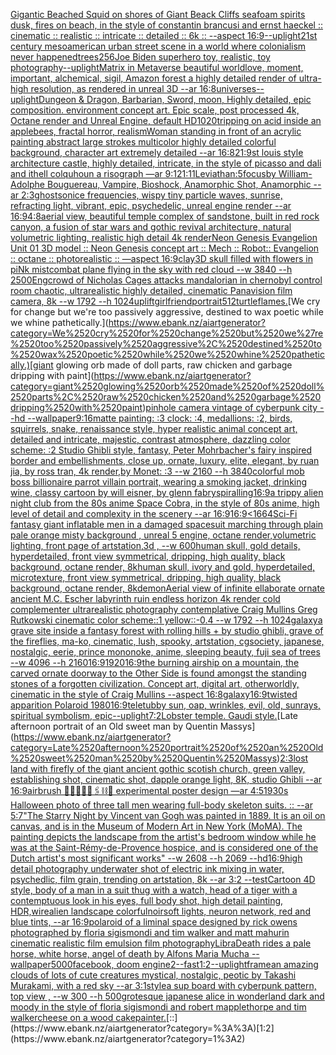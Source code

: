 [Gigantic Beached Squid on shores of Giant Beack Cliffs seafoam spirits dusk, fires on beach, in the style of constantin brancusi and ernst haeckel :: cinematic :: realistic :: intricate :: detailed :: 6k :: --aspect 16:9](https://www.ebank.nz/aiartgenerator?category=Gigantic%2520Beached%2520Squid%2520on%2520shores%2520of%2520Giant%2520Beack%2520Cliffs%2520seafoam%2520spirits%2520dusk%2C%2520fires%2520on%2520beach%2C%2520in%2520the%2520style%2520of%2520constantin%2520brancusi%2520and%2520ernst%2520haeckel%2520%3A%3A%2520cinematic%2520%3A%3A%2520realistic%2520%3A%3A%2520intricate%2520%3A%3A%2520detailed%2520%3A%3A%25206k%2520%3A%3A%2520--aspect%252016%3A9)[--uplight](https://www.ebank.nz/aiartgenerator?category=--uplight)[21st century mesoamerican urban street scene in a world where colonialism never happened](https://www.ebank.nz/aiartgenerator?category=21st%2520century%2520mesoamerican%2520urban%2520street%2520scene%2520in%2520a%2520world%2520where%2520colonialism%2520never%2520happened)[trees](https://www.ebank.nz/aiartgenerator?category=trees)[256](https://www.ebank.nz/aiartgenerator?category=256)[Joe Biden superhero toy, realistic, toy photography](https://www.ebank.nz/aiartgenerator?category=Joe%2520Biden%2520superhero%2520toy%2C%2520realistic%2C%2520toy%2520photography)[--uplight](https://www.ebank.nz/aiartgenerator?category=--uplight)[Matrix in Metaverse beautiful world](https://www.ebank.nz/aiartgenerator?category=Matrix%2520in%2520Metaverse%2520beautiful%2520world)[love, moment, important, alchemical, sigil, Amazon forest a highly detailed render of ultra-high resolution, as rendered in unreal 3D --ar 16:8](https://www.ebank.nz/aiartgenerator?category=love%2C%2520moment%2C%2520important%2C%2520alchemical%2C%2520sigil%2C%2520Amazon%2520forest%2520a%2520highly%2520detailed%2520render%2520of%2520ultra-high%2520resolution%2C%2520as%2520rendered%2520in%2520unreal%25203D%2520--ar%252016%3A8)[universes](https://www.ebank.nz/aiartgenerator?category=universes)[--uplight](https://www.ebank.nz/aiartgenerator?category=--uplight)[Dungeon & Dragon, Barbarian, Sword, moon,  Highly detailed, epic composition. environment concept art. Epic scale, post processed 4k, Octane render and Unreal Engine, default HD](https://www.ebank.nz/aiartgenerator?category=Dungeon%2520%26%2520Dragon%2C%2520Barbarian%2C%2520Sword%2C%2520moon%2C%2520%2520Highly%2520detailed%2C%2520epic%2520composition.%2520environment%2520concept%2520art.%2520Epic%2520scale%2C%2520post%2520processed%25204k%2C%2520Octane%2520render%2520and%2520Unreal%2520Engine%2C%2520default%2520HD)[1020](https://www.ebank.nz/aiartgenerator?category=1020)[tripping on acid inside an applebees, fractal horror, realism](https://www.ebank.nz/aiartgenerator?category=tripping%2520on%2520acid%2520inside%2520an%2520applebees%2C%2520fractal%2520horror%2C%2520realism)[Woman standing in front of an acrylic painting abstract large strokes multicolor highly detailed colorful background, character art extremely detailed --ar 16:8](https://www.ebank.nz/aiartgenerator?category=Woman%2520standing%2520in%2520front%2520of%2520an%2520acrylic%2520painting%2520abstract%2520large%2520strokes%2520multicolor%2520highly%2520detailed%2520colorful%2520background%2C%2520character%2520art%2520extremely%2520detailed%2520--ar%252016%3A8)[21:9](https://www.ebank.nz/aiartgenerator?category=21%3A9)[st louis style architecture castle, highly detailed, intricate, in the style of picasso and dali and ithell colquhoun a risograph —ar 9:12](https://www.ebank.nz/aiartgenerator?category=st%2520louis%2520style%2520architecture%2520castle%2C%2520highly%2520detailed%2C%2520intricate%2C%2520in%2520the%2520style%2520of%2520picasso%2520and%2520dali%2520and%2520ithell%2520colquhoun%2520a%2520risograph%2520%E2%80%94ar%25209%3A12)[1:1](https://www.ebank.nz/aiartgenerator?category=1%3A1)[1](https://www.ebank.nz/aiartgenerator?category=1)[Leviathan:5](https://www.ebank.nz/aiartgenerator?category=Leviathan%3A5)[focus](https://www.ebank.nz/aiartgenerator?category=focus)[by William-Adolphe Bouguereau, Vampire, Bioshock, Anamorphic Shot, Anamorphic --ar 2:3](https://www.ebank.nz/aiartgenerator?category=by%2520William-Adolphe%2520Bouguereau%2C%2520Vampire%2C%2520Bioshock%2C%2520Anamorphic%2520Shot%2C%2520Anamorphic%2520--ar%25202%3A3)[ghost](https://www.ebank.nz/aiartgenerator?category=ghost)[sonice frequencies, wispy tiny particle waves, sunrise, refracting light, vibrant, epic, psychedelic, unreal engine render --ar 16:9](https://www.ebank.nz/aiartgenerator?category=sonice%2520frequencies%2C%2520wispy%2520tiny%2520particle%2520waves%2C%2520sunrise%2C%2520refracting%2520light%2C%2520vibrant%2C%2520epic%2C%2520psychedelic%2C%2520unreal%2520engine%2520render%2520--ar%252016%3A9)[4:8](https://www.ebank.nz/aiartgenerator?category=4%3A8)[aerial view, beautiful temple complex of sandstone, built in red rock canyon, a fusion of star wars and gothic revival architecture, natural volumetric lighting, realistic high detail 4k render](https://www.ebank.nz/aiartgenerator?category=aerial%2520view%2C%2520beautiful%2520temple%2520complex%2520of%2520sandstone%2C%2520built%2520in%2520red%2520rock%2520canyon%2C%2520a%2520fusion%2520of%2520star%2520wars%2520and%2520gothic%2520revival%2520architecture%2C%2520natural%2520volumetric%2520lighting%2C%2520realistic%2520high%2520detail%25204k%2520render)[Neon Genesis Evangelion Unit 01 3D model :: Neon Genesis concept art :: Mech :: Robot:: Evangelion :: octane :: photorealistic :: —aspect 16:9](https://www.ebank.nz/aiartgenerator?category=Neon%2520Genesis%2520Evangelion%2520Unit%252001%25203D%2520model%2520%3A%3A%2520Neon%2520Genesis%2520concept%2520art%2520%3A%3A%2520Mech%2520%3A%3A%2520Robot%3A%3A%2520Evangelion%2520%3A%3A%2520octane%2520%3A%3A%2520photorealistic%2520%3A%3A%2520%E2%80%94aspect%252016%3A9)[clay](https://www.ebank.nz/aiartgenerator?category=clay)[3D skull filled with flowers in piNk mist](https://www.ebank.nz/aiartgenerator?category=3D%2520skull%2520filled%2520with%2520flowers%2520in%2520piNk%2520mist)[combat plane flying in the sky with red cloud --w 3840 --h 2500](https://www.ebank.nz/aiartgenerator?category=combat%2520plane%2520flying%2520in%2520the%2520sky%2520with%2520red%2520cloud%2520--w%25203840%2520--h%25202500)[Eng](https://www.ebank.nz/aiartgenerator?category=Eng)[crowd of Nicholas Cages attacks  mandalorian  in chernobyl control room chaotic, ultrarealistic highly detailed, cinematic Panavision film camera, 8k --w 1792 --h 1024](https://www.ebank.nz/aiartgenerator?category=crowd%2520of%2520Nicholas%2520Cages%2520attacks%2520%2520mandalorian%2520%2520in%2520chernobyl%2520control%2520room%2520chaotic%2C%2520ultrarealistic%2520highly%2520detailed%2C%2520cinematic%2520Panavision%2520film%2520camera%2C%25208k%2520--w%25201792%2520--h%25201024)[uplift](https://www.ebank.nz/aiartgenerator?category=uplift)[girlfriend](https://www.ebank.nz/aiartgenerator?category=girlfriend)[portrait](https://www.ebank.nz/aiartgenerator?category=portrait)[512](https://www.ebank.nz/aiartgenerator?category=512)[turtle](https://www.ebank.nz/aiartgenerator?category=turtle)[flames.](https://www.ebank.nz/aiartgenerator?category=flames.)[We cry for change but we're too passively aggressive, destined to wax poetic while we whine pathetically.](https://www.ebank.nz/aiartgenerator?category=We%2520cry%2520for%2520change%2520but%2520we%27re%2520too%2520passively%2520aggressive%2C%2520destined%2520to%2520wax%2520poetic%2520while%2520we%2520whine%2520pathetically.)[giant glowing orb made of doll parts, raw chicken and garbage dripping with paint](https://www.ebank.nz/aiartgenerator?category=giant%2520glowing%2520orb%2520made%2520of%2520doll%2520parts%2C%2520raw%2520chicken%2520and%2520garbage%2520dripping%2520with%2520paint)[pinhole camera vintage of cyberpunk city --hd --wallpaper](https://www.ebank.nz/aiartgenerator?category=pinhole%2520camera%2520vintage%2520of%2520cyberpunk%2520city%2520--hd%2520--wallpaper)[9:16](https://www.ebank.nz/aiartgenerator?category=9%3A16)[matte painting: :3 clock: :4, medallions: :2, birds, squirrels, snake, renaissance style, hyper realistic animal concept art, detailed and intricate, majestic, contrast atmosphere, dazzling color scheme: :2 Studio Ghibli style, fantasy, Peter Mohrbacher's fairy inspired border and embellishments, close up, ornate, luxury, elite, elegant, by ruan jia, by ross tran, 4k render,by Monet: :3 --w 2160 --h 3840](https://www.ebank.nz/aiartgenerator?category=matte%2520painting%3A%2520%3A3%2520clock%3A%2520%3A4%2C%2520medallions%3A%2520%3A2%2C%2520birds%2C%2520squirrels%2C%2520snake%2C%2520renaissance%2520style%2C%2520hyper%2520realistic%2520animal%2520concept%2520art%2C%2520detailed%2520and%2520intricate%2C%2520majestic%2C%2520contrast%2520atmosphere%2C%2520dazzling%2520color%2520scheme%3A%2520%3A2%2520Studio%2520Ghibli%2520style%2C%2520fantasy%2C%2520Peter%2520Mohrbacher%27s%2520fairy%2520inspired%2520border%2520and%2520embellishments%2C%2520close%2520up%2C%2520ornate%2C%2520luxury%2C%2520elite%2C%2520elegant%2C%2520by%2520ruan%2520jia%2C%2520by%2520ross%2520tran%2C%25204k%2520render%2Cby%2520Monet%3A%2520%3A3%2520--w%25202160%2520--h%25203840)[colorful mob boss billionaire parrot villain portrait, wearing a smoking jacket, drinking wine, classy cartoon by will eisner, by glenn fabry](https://www.ebank.nz/aiartgenerator?category=colorful%2520mob%2520boss%2520billionaire%2520parrot%2520villain%2520portrait%2C%2520wearing%2520a%2520smoking%2520jacket%2C%2520drinking%2520wine%2C%2520classy%2520cartoon%2520by%2520will%2520eisner%2C%2520by%2520glenn%2520fabry)[spiralling](https://www.ebank.nz/aiartgenerator?category=spiralling)[16:9](https://www.ebank.nz/aiartgenerator?category=16%3A9)[a trippy alien night club from the 80s anime Space Cobra, in the style of 80s anime, high level of detail and complexity in the scenery --ar 16:9](https://www.ebank.nz/aiartgenerator?category=a%2520trippy%2520alien%2520night%2520club%2520from%2520the%252080s%2520anime%2520Space%2520Cobra%2C%2520in%2520the%2520style%2520of%252080s%2520anime%2C%2520high%2520level%2520of%2520detail%2520and%2520complexity%2520in%2520the%2520scenery%2520--ar%252016%3A9)[16:9](https://www.ebank.nz/aiartgenerator?category=16%3A9)[<1664](https://www.ebank.nz/aiartgenerator?category=%3C1664)[Sci-Fi fantasy giant inflatable men in a damaged spacesuit marching through plain pale orange misty background , unreal 5 engine, octane render,volumetric lighting, front page of artstation,3d , --w 600](https://www.ebank.nz/aiartgenerator?category=Sci-Fi%2520fantasy%2520giant%2520inflatable%2520men%2520in%2520a%2520damaged%2520spacesuit%2520marching%2520through%2520plain%2520pale%2520orange%2520misty%2520background%2520%2C%2520unreal%25205%2520engine%2C%2520octane%2520render%2Cvolumetric%2520lighting%2C%2520front%2520page%2520of%2520artstation%2C3d%2520%2C%2520--w%2520600)[human skull, gold details, hyperdetailed, front view symmetrical, dripping, high quality, black background, octane render, 8k](https://www.ebank.nz/aiartgenerator?category=human%2520skull%2C%2520gold%2520details%2C%2520hyperdetailed%2C%2520front%2520view%2520symmetrical%2C%2520dripping%2C%2520high%2520quality%2C%2520black%2520background%2C%2520octane%2520render%2C%25208k)[human skull, ivory and gold, hyperdetailed, microtexture, front view symmetrical, dripping, high quality, black background, octane render, 8k](https://www.ebank.nz/aiartgenerator?category=human%2520skull%2C%2520ivory%2520and%2520gold%2C%2520hyperdetailed%2C%2520microtexture%2C%2520front%2520view%2520symmetrical%2C%2520dripping%2C%2520high%2520quality%2C%2520black%2520background%2C%2520octane%2520render%2C%25208k)[demon](https://www.ebank.nz/aiartgenerator?category=demon)[Aerial view of infinite  ellaborate ornate ancient M.C. Escher labyrinth ruin endless horizon 4k render cold complementer ultrarealistic photography contemplative Craig Mullins Greg Rutkowski cinematic color scheme::1 yellow::-0.4  --w 1792 --h 1024](https://www.ebank.nz/aiartgenerator?category=Aerial%2520view%2520of%2520infinite%2520%2520ellaborate%2520ornate%2520ancient%2520M.C.%2520Escher%2520labyrinth%2520ruin%2520endless%2520horizon%25204k%2520render%2520cold%2520complementer%2520ultrarealistic%2520photography%2520contemplative%2520Craig%2520Mullins%2520Greg%2520Rutkowski%2520cinematic%2520color%2520scheme%3A%3A1%2520yellow%3A%3A-0.4%2520%2520--w%25201792%2520--h%25201024)[galaxy](https://www.ebank.nz/aiartgenerator?category=galaxy)[a grave site inside a fantasy forest with rolling hills + by studio ghibli, grave of the fireflies, ma-ko, cinematic, lush, spooky, artstation, cgsociety, japanese, nostalgic, eerie, prince mononoke, anime, sleeping beauty, fuji sea of trees  --w 4096  --h 2160](https://www.ebank.nz/aiartgenerator?category=a%2520grave%2520site%2520inside%2520a%2520fantasy%2520forest%2520with%2520rolling%2520hills%2520%2B%2520by%2520studio%2520ghibli%2C%2520grave%2520of%2520the%2520fireflies%2C%2520ma-ko%2C%2520cinematic%2C%2520lush%2C%2520spooky%2C%2520artstation%2C%2520cgsociety%2C%2520japanese%2C%2520nostalgic%2C%2520eerie%2C%2520prince%2520mononoke%2C%2520anime%2C%2520sleeping%2520beauty%2C%2520fuji%2520sea%2520of%2520trees%2520%2520--w%25204096%2520%2520--h%25202160)[16:9](https://www.ebank.nz/aiartgenerator?category=16%3A9)[1920](https://www.ebank.nz/aiartgenerator?category=1920)[16:9](https://www.ebank.nz/aiartgenerator?category=16%3A9)[the burning airship on a mountain, the carved ornate doorway to the Other Side is found amongst the standing stones of a forgotten civilization. Concept art, digital art, otherworldly, cinematic in the style of Craig Mullins --aspect 16:8](https://www.ebank.nz/aiartgenerator?category=the%2520burning%2520airship%2520on%2520a%2520mountain%2C%2520the%2520carved%2520ornate%2520doorway%2520to%2520the%2520Other%2520Side%2520is%2520found%2520amongst%2520the%2520standing%2520stones%2520of%2520a%2520forgotten%2520civilization.%2520Concept%2520art%2C%2520digital%2520art%2C%2520otherworldly%2C%2520cinematic%2520in%2520the%2520style%2520of%2520Craig%2520Mullins%2520--aspect%252016%3A8)[galaxy](https://www.ebank.nz/aiartgenerator?category=galaxy)[16:9](https://www.ebank.nz/aiartgenerator?category=16%3A9)[twisted apparition Polaroid 1980](https://www.ebank.nz/aiartgenerator?category=twisted%2520apparition%2520Polaroid%25201980)[16:9](https://www.ebank.nz/aiartgenerator?category=16%3A9)[teletubby sun, oap, wrinkles, evil, old, sunrays, spiritual symbolism, epic](https://www.ebank.nz/aiartgenerator?category=teletubby%2520sun%2C%2520oap%2C%2520wrinkles%2C%2520evil%2C%2520old%2C%2520sunrays%2C%2520spiritual%2520symbolism%2C%2520epic)[--uplight](https://www.ebank.nz/aiartgenerator?category=--uplight)[](https://www.ebank.nz/aiartgenerator?category=)[7:2](https://www.ebank.nz/aiartgenerator?category=7%3A2)[Lobster temple. Gaudi style.](https://www.ebank.nz/aiartgenerator?category=Lobster%2520temple.%2520Gaudi%2520style.)[Late afternoon portrait of an Old sweet man by Quentin Massys](https://www.ebank.nz/aiartgenerator?category=Late%2520afternoon%2520portrait%2520of%2520an%2520Old%2520sweet%2520man%2520by%2520Quentin%2520Massys)[2:3](https://www.ebank.nz/aiartgenerator?category=2%3A3)[lost land with firefly of the giant ancient gothic scotish church, green valley, establishing shot, cinematic shot, dapple  orange light, 8K, studio Ghibli --ar 16:9](https://www.ebank.nz/aiartgenerator?category=lost%2520land%2520with%2520firefly%2520of%2520the%2520giant%2520ancient%2520gothic%2520scotish%2520church%2C%2520green%2520valley%2C%2520establishing%2520shot%2C%2520cinematic%2520shot%2C%2520dapple%2520%2520orange%2520light%2C%25208K%2C%2520studio%2520Ghibli%2520--ar%252016%3A9)[airbrush 💊🪬💉🧼🎀🖇⛓🔩 experimental poster design —ar 4:5](https://www.ebank.nz/aiartgenerator?category=airbrush%2520%F0%9F%92%8A%F0%9F%AA%AC%F0%9F%92%89%F0%9F%A7%BC%F0%9F%8E%80%F0%9F%96%87%E2%9B%93%F0%9F%94%A9%2520experimental%2520poster%2520design%2520%E2%80%94ar%25204%3A5)[1930s Halloween photo of three tall men wearing full-body skeleton suits. :: --ar 5:7](https://www.ebank.nz/aiartgenerator?category=1930s%2520Halloween%2520photo%2520of%2520three%2520tall%2520men%2520wearing%2520full-body%2520skeleton%2520suits.%2520%3A%3A%2520--ar%25205%3A7)["The Starry Night by Vincent van Gogh was painted in 1889. It is an oil on canvas, and is in the Museum of Modern Art in New York (MoMA). The painting depicts the landscape from the artist's bedroom window while he was at the Saint-Rémy-de-Provence hospice, and is considered one of the Dutch artist's most significant works" --w 2608 --h 2069 --hd](https://www.ebank.nz/aiartgenerator?category=%22The%2520Starry%2520Night%2520by%2520Vincent%2520van%2520Gogh%2520was%2520painted%2520in%25201889.%2520It%2520is%2520an%2520oil%2520on%2520canvas%2C%2520and%2520is%2520in%2520the%2520Museum%2520of%2520Modern%2520Art%2520in%2520New%2520York%2520%28MoMA%29.%2520The%2520painting%2520depicts%2520the%2520landscape%2520from%2520the%2520artist%27s%2520bedroom%2520window%2520while%2520he%2520was%2520at%2520the%2520Saint-R%C3%A9my-de-Provence%2520hospice%2C%2520and%2520is%2520considered%2520one%2520of%2520the%2520Dutch%2520artist%27s%2520most%2520significant%2520works%22%2520--w%25202608%2520--h%25202069%2520--hd)[16:9](https://www.ebank.nz/aiartgenerator?category=16%3A9)[high detail photography underwater shot of electric ink mixing in water, psychedlic, film grain, trending on artstation, 8k --ar 3:2 --test](https://www.ebank.nz/aiartgenerator?category=high%2520detail%2520photography%2520underwater%2520shot%2520of%2520electric%2520ink%2520mixing%2520in%2520water%2C%2520psychedlic%2C%2520film%2520grain%2C%2520trending%2520on%2520artstation%2C%25208k%2520--ar%25203%3A2%2520--test)[Cartoon 4D style, body of a man in a suit thug with a watch, head of a tiger with a contemptuous look in his eyes, full body shot, high detail painting, HDR,](https://www.ebank.nz/aiartgenerator?category=Cartoon%25204D%2520style%2C%2520body%2520of%2520a%2520man%2520in%2520a%2520suit%2520thug%2520with%2520a%2520watch%2C%2520head%2520of%2520a%2520tiger%2520with%2520a%2520contemptuous%2520look%2520in%2520his%2520eyes%2C%2520full%2520body%2520shot%2C%2520high%2520detail%2520painting%2C%2520HDR%2C)[wire](https://www.ebank.nz/aiartgenerator?category=wire)[alien landscape colorful](https://www.ebank.nz/aiartgenerator?category=alien%2520landscape%2520colorful)[noir](https://www.ebank.nz/aiartgenerator?category=noir)[soft lights, neuron network, red and blue tints, --ar 16:9](https://www.ebank.nz/aiartgenerator?category=soft%2520lights%2C%2520neuron%2520network%2C%2520red%2520and%2520blue%2520tints%2C%2520--ar%252016%3A9)[polaroid of a liminal space designed by rick owens photographed by floria sigismondi and tim walker  and matt mahurin cinematic realistic film emulsion film photography](https://www.ebank.nz/aiartgenerator?category=polaroid%2520of%2520a%2520liminal%2520space%2520designed%2520by%2520rick%2520owens%2520photographed%2520by%2520floria%2520sigismondi%2520and%2520tim%2520walker%2520%2520and%2520matt%2520mahurin%2520cinematic%2520realistic%2520film%2520emulsion%2520film%2520photography)[Libra](https://www.ebank.nz/aiartgenerator?category=Libra)[Death rides a pale horse, white horse, angel of death by Alfons Maria Mucha --wallpaper](https://www.ebank.nz/aiartgenerator?category=Death%2520rides%2520a%2520pale%2520horse%2C%2520white%2520horse%2C%2520angel%2520of%2520death%2520by%2520Alfons%2520Maria%2520Mucha%2520--wallpaper)[5000](https://www.ebank.nz/aiartgenerator?category=5000)[facebook, doom engine](https://www.ebank.nz/aiartgenerator?category=facebook%2C%2520doom%2520engine)[2](https://www.ebank.nz/aiartgenerator?category=2)[--fast](https://www.ebank.nz/aiartgenerator?category=--fast)[1:2](https://www.ebank.nz/aiartgenerator?category=1%3A2)[--uplight](https://www.ebank.nz/aiartgenerator?category=--uplight)[frame](https://www.ebank.nz/aiartgenerator?category=frame)[an amazing clouds of lots of cute creatures mystical, nostalgic, peotic by Takashi Murakami, with a red sky --ar 3:1](https://www.ebank.nz/aiartgenerator?category=an%2520amazing%2520clouds%2520of%2520lots%2520of%2520cute%2520creatures%2520mystical%2C%2520nostalgic%2C%2520peotic%2520by%2520Takashi%2520Murakami%2C%2520with%2520a%2520red%2520sky%2520--ar%25203%3A1)[style](https://www.ebank.nz/aiartgenerator?category=style)[a sup board with cyberpunk pattern, top view , --w 300 --h 500](https://www.ebank.nz/aiartgenerator?category=a%2520sup%2520board%2520with%2520cyberpunk%2520pattern%2C%2520top%2520view%2520%2C%2520--w%2520300%2520--h%2520500)[grotesque japanese alice in wonderland dark and moody in the style of floria sigismondi and robert mapplethorpe and tim walker](https://www.ebank.nz/aiartgenerator?category=grotesque%2520japanese%2520alice%2520in%2520wonderland%2520dark%2520and%2520moody%2520in%2520the%2520style%2520of%2520floria%2520sigismondi%2520and%2520robert%2520mapplethorpe%2520and%2520tim%2520walker)[cheese on a wood cake](https://www.ebank.nz/aiartgenerator?category=cheese%2520on%2520a%2520wood%2520cake)[painter.](https://www.ebank.nz/aiartgenerator?category=painter.)[::](https://www.ebank.nz/aiartgenerator?category=%3A%3A)[1:2](https://www.ebank.nz/aiartgenerator?category=1%3A2)